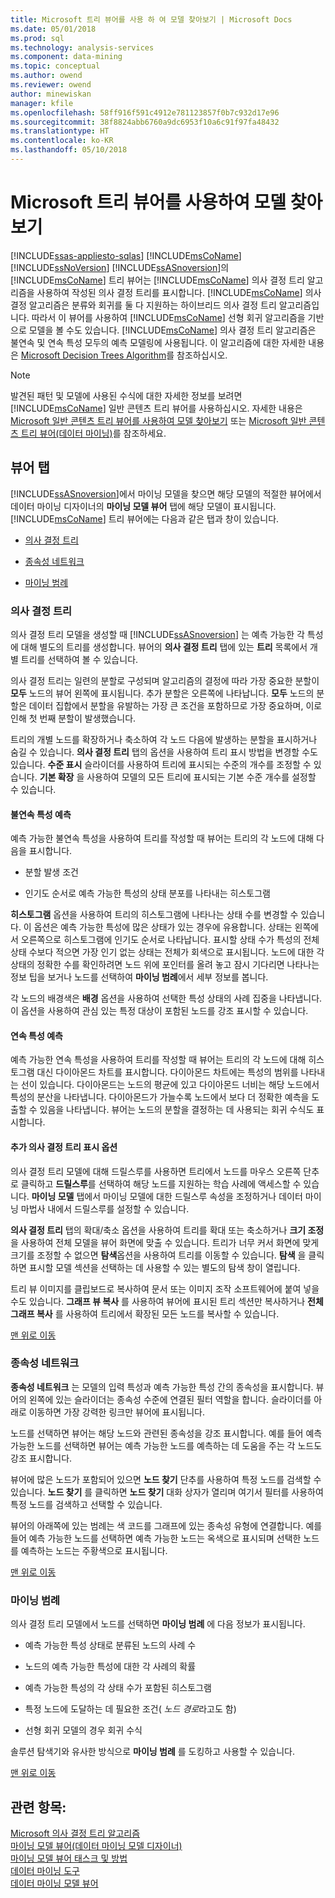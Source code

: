 ```yaml
---
title: Microsoft 트리 뷰어를 사용 하 여 모델 찾아보기 | Microsoft Docs
ms.date: 05/01/2018
ms.prod: sql
ms.technology: analysis-services
ms.component: data-mining
ms.topic: conceptual
ms.author: owend
ms.reviewer: owend
author: minewiskan
manager: kfile
ms.openlocfilehash: 58ff916f591c4912e781123857f0b7c932d17e96
ms.sourcegitcommit: 38f8824abb6760a9dc6953f10a6c91f97fa48432
ms.translationtype: HT
ms.contentlocale: ko-KR
ms.lasthandoff: 05/10/2018
---
```

# <a name="browse-a-model-using-the-microsoft-tree-viewer"></a>Microsoft 트리 뷰어를 사용하여 모델 찾아보기
[!INCLUDE[ssas-appliesto-sqlas](../../includes/ssas-appliesto-sqlas.md)]
  [!INCLUDE[msCoName](../../includes/msconame-md.md)] [!INCLUDE[ssNoVersion](../../includes/ssnoversion-md.md)] [!INCLUDE[ssASnoversion](../../includes/ssasnoversion-md.md)]의 [!INCLUDE[msCoName](../../includes/msconame-md.md)] 트리 뷰어는 [!INCLUDE[msCoName](../../includes/msconame-md.md)] 의사 결정 트리 알고리즘을 사용하여 작성된 의사 결정 트리를 표시합니다. [!INCLUDE[msCoName](../../includes/msconame-md.md)] 의사 결정 알고리즘은 분류와 회귀를 둘 다 지원하는 하이브리드 의사 결정 트리 알고리즘입니다. 따라서 이 뷰어를 사용하여 [!INCLUDE[msCoName](../../includes/msconame-md.md)] 선형 회귀 알고리즘을 기반으로 모델을 볼 수도 있습니다. [!INCLUDE[msCoName](../../includes/msconame-md.md)] 의사 결정 트리 알고리즘은 불연속 및 연속 특성 모두의 예측 모델링에 사용됩니다. 이 알고리즘에 대한 자세한 내용은 [Microsoft Decision Trees Algorithm](../../analysis-services/data-mining/microsoft-decision-trees-algorithm.md)를 참조하십시오.  
  
> [!NOTE]  
>  발견된 패턴 및 모델에 사용된 수식에 대한 자세한 정보를 보려면 [!INCLUDE[msCoName](../../includes/msconame-md.md)] 일반 콘텐츠 트리 뷰어를 사용하십시오. 자세한 내용은 [Microsoft 일반 콘텐츠 트리 뷰어를 사용하여 모델 찾아보기](../../analysis-services/data-mining/browse-a-model-using-the-microsoft-generic-content-tree-viewer.md) 또는 [Microsoft 일반 콘텐츠 트리 뷰어&#40;데이터 마이닝&#41;](http://msdn.microsoft.com/library/751b4393-f6fd-48c1-bcef-bdca589ce34c)를 참조하세요.  
  
##  <a name="BKMK_TabsPanes"></a> 뷰어 탭  
 [!INCLUDE[ssASnoversion](../../includes/ssasnoversion-md.md)]에서 마이닝 모델을 찾으면 해당 모델의 적절한 뷰어에서 데이터 마이닝 디자이너의 **마이닝 모델 뷰어** 탭에 해당 모델이 표시됩니다. [!INCLUDE[msCoName](../../includes/msconame-md.md)] 트리 뷰어에는 다음과 같은 탭과 창이 있습니다.  
  
-   [의사 결정 트리](#BKMK_DecisionTree)  
  
-   [종속성 네트워크](#BKMK_DependencyNetwork)  
  
-   [마이닝 범례](#BKMK_MiningLegend)  
  
###  <a name="BKMK_DecisionTree"></a> 의사 결정 트리  
 의사 결정 트리 모델을 생성할 때 [!INCLUDE[ssASnoversion](../../includes/ssasnoversion-md.md)] 는 예측 가능한 각 특성에 대해 별도의 트리를 생성합니다. 뷰어의 **의사 결정 트리** 탭에 있는 **트리** 목록에서 개별 트리를 선택하여 볼 수 있습니다.  
  
 의사 결정 트리는 일련의 분할로 구성되며 알고리즘의 결정에 따라 가장 중요한 분할이 **모두** 노드의 뷰어 왼쪽에 표시됩니다. 추가 분할은 오른쪽에 나타납니다. **모두** 노드의 분할은 데이터 집합에서 분할을 유발하는 가장 큰 조건을 포함하므로 가장 중요하며, 이로 인해 첫 번째 분할이 발생했습니다.  
  
 트리의 개별 노드를 확장하거나 축소하여 각 노드 다음에 발생하는 분할을 표시하거나 숨길 수 있습니다. **의사 결정 트리** 탭의 옵션을 사용하여 트리 표시 방법을 변경할 수도 있습니다. **수준 표시** 슬라이더를 사용하여 트리에 표시되는 수준의 개수를 조정할 수 있습니다. **기본 확장** 을 사용하여 모델의 모든 트리에 표시되는 기본 수준 개수를 설정할 수 있습니다.  
  
#### <a name="predicting-discrete-attributes"></a>불연속 특성 예측  
 예측 가능한 불연속 특성을 사용하여 트리를 작성할 때 뷰어는 트리의 각 노드에 대해 다음을 표시합니다.  
  
-   분할 발생 조건  
  
-   인기도 순서로 예측 가능한 특성의 상태 분포를 나타내는 히스토그램  
  
 **히스토그램** 옵션을 사용하여 트리의 히스토그램에 나타나는 상태 수를 변경할 수 있습니다. 이 옵션은 예측 가능한 특성에 많은 상태가 있는 경우에 유용합니다. 상태는 왼쪽에서 오른쪽으로 히스토그램에 인기도 순서로 나타납니다. 표시할 상태 수가 특성의 전체 상태 수보다 적으면 가장 인기 없는 상태는 전체가 회색으로 표시됩니다. 노드에 대한 각 상태의 정확한 수를 확인하려면 노드 위에 포인터를 올려 놓고 잠시 기다리면 나타나는 정보 팁을 보거나 노드를 선택하여 **마이닝 범례**에서 세부 정보를 봅니다.  
  
 각 노드의 배경색은 **배경** 옵션을 사용하여 선택한 특성 상태의 사례 집중을 나타냅니다. 이 옵션을 사용하여 관심 있는 특정 대상이 포함된 노드를 강조 표시할 수 있습니다.  
  
#### <a name="predicting-continuous-attributes"></a>연속 특성 예측  
 예측 가능한 연속 특성을 사용하여 트리를 작성할 때 뷰어는 트리의 각 노드에 대해 히스토그램 대신 다이아몬드 차트를 표시합니다. 다이아몬드 차트에는 특성의 범위를 나타내는 선이 있습니다. 다이아몬드는 노드의 평균에 있고 다이아몬드 너비는 해당 노드에서 특성의 분산을 나타냅니다. 다이아몬드가 가늘수록 노드에서 보다 더 정확한 예측을 도출할 수 있음을 나타냅니다. 뷰어는 노드의 분할을 결정하는 데 사용되는 회귀 수식도 표시합니다.  
  
#### <a name="additional-decision-tree-display-options"></a>추가 의사 결정 트리 표시 옵션  
 의사 결정 트리 모델에 대해 드릴스루를 사용하면 트리에서 노드를 마우스 오른쪽 단추로 클릭하고 **드릴스루**를 선택하여 해당 노드를 지원하는 학습 사례에 액세스할 수 있습니다. **마이닝 모델** 탭에서 마이닝 모델에 대한 드릴스루 속성을 조정하거나 데이터 마이닝 마법사 내에서 드릴스루를 설정할 수 있습니다.  
  
 **의사 결정 트리** 탭의 확대/축소 옵션을 사용하여 트리를 확대 또는 축소하거나 **크기 조정** 을 사용하여 전체 모델을 뷰어 화면에 맞출 수 있습니다. 트리가 너무 커서 화면에 맞게 크기를 조정할 수 없으면 **탐색**옵션을 사용하여 트리를 이동할 수 있습니다. **탐색** 을 클릭하면 표시할 모델 섹션을 선택하는 데 사용할 수 있는 별도의 탐색 창이 열립니다.  
  
 트리 뷰 이미지를 클립보드로 복사하여 문서 또는 이미지 조작 소프트웨어에 붙여 넣을 수도 있습니다. **그래프 뷰 복사** 를 사용하여 뷰어에 표시된 트리 섹션만 복사하거나 **전체 그래프 복사** 를 사용하여 트리에서 확장된 모든 노드를 복사할 수 있습니다.  
  
 [맨 위로 이동](#BKMK_TabsPanes)  
  
###  <a name="BKMK_DependencyNetwork"></a> 종속성 네트워크  
 **종속성 네트워크** 는 모델의 입력 특성과 예측 가능한 특성 간의 종속성을 표시합니다. 뷰어의 왼쪽에 있는 슬라이더는 종속성 수준에 연결된 필터 역할을 합니다. 슬라이더를 아래로 이동하면 가장 강력한 링크만 뷰어에 표시됩니다.  
  
 노드를 선택하면 뷰어는 해당 노드와 관련된 종속성을 강조 표시합니다. 예를 들어 예측 가능한 노드를 선택하면 뷰어는 예측 가능한 노드를 예측하는 데 도움을 주는 각 노드도 강조 표시합니다.  
  
 뷰어에 많은 노드가 포함되어 있으면 **노드 찾기** 단추를 사용하여 특정 노드를 검색할 수 있습니다. **노드 찾기** 를 클릭하면 **노드 찾기** 대화 상자가 열리며 여기서 필터를 사용하여 특정 노드를 검색하고 선택할 수 있습니다.  
  
 뷰어의 아래쪽에 있는 범례는 색 코드를 그래프에 있는 종속성 유형에 연결합니다. 예를 들어 예측 가능한 노드를 선택하면 예측 가능한 노드는 옥색으로 표시되며 선택한 노드를 예측하는 노드는 주황색으로 표시됩니다.  
  
 [맨 위로 이동](#BKMK_TabsPanes)  
  
###  <a name="BKMK_MiningLegend"></a> 마이닝 범례  
 의사 결정 트리 모델에서 노드를 선택하면 **마이닝 범례** 에 다음 정보가 표시됩니다.  
  
-   예측 가능한 특성 상태로 분류된 노드의 사례 수  
  
-   노드의 예측 가능한 특성에 대한 각 사례의 확률  
  
-   예측 가능한 특성의 각 상태 수가 포함된 히스토그램  
  
-   특정 노드에 도달하는 데 필요한 조건( *노드 경로*라고도 함)  
  
-   선형 회귀 모델의 경우 회귀 수식  
  
 솔루션 탐색기와 유사한 방식으로 **마이닝 범례** 를 도킹하고 사용할 수 있습니다.  
  
 [맨 위로 이동](#BKMK_TabsPanes)  
  
## <a name="see-also"></a>관련 항목:  
 [Microsoft 의사 결정 트리 알고리즘](../../analysis-services/data-mining/microsoft-decision-trees-algorithm.md)   
 [마이닝 모델 뷰어&#40;데이터 마이닝 모델 디자이너&#41;](http://msdn.microsoft.com/library/4ba391d5-c97b-4848-ba7c-7d096fa4b7dd)   
 [마이닝 모델 뷰어 태스크 및 방법](../../analysis-services/data-mining/mining-model-viewer-tasks-and-how-tos.md)   
 [데이터 마이닝 도구](../../analysis-services/data-mining/data-mining-tools.md)   
 [데이터 마이닝 모델 뷰어](../../analysis-services/data-mining/data-mining-model-viewers.md)  
  
  
